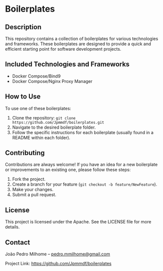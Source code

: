 # Boilerplates

## Description
This repository contains a collection of boilerplates for various technologies and frameworks. These boilerplates are designed to provide a quick and efficient starting point for software development projects.

## Included Technologies and Frameworks
- Docker Compose/Bind9
- Docker Compose/Nginx Proxy Manager

## How to Use
To use one of these boilerplates:
1. Clone the repository: `git clone https://github.com/Jpmmdf/boilerplates.git`
2. Navigate to the desired boilerplate folder.
3. Follow the specific instructions for each boilerplate (usually found in a README within each folder).

## Contributing
Contributions are always welcome! If you have an idea for a new boilerplate or improvements to an existing one, please follow these steps:
1. Fork the project.
2. Create a branch for your feature (`git checkout -b feature/NewFeature`).
3. Make your changes.
4. Submit a pull request.

## License
This project is licensed under the Apache. See the LICENSE file for more details.

## Contact
João Pedro Milhome – pedro.mmilhome@gmail.com

Project Link: https://github.com/Jpmmdf/boilerplates
